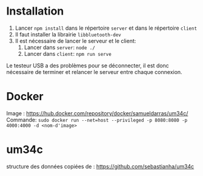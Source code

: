 # Installation

1. Lancer `npm install` dans le répertoire `server` et dans le répertoire `client`
2. Il faut installer la librairie `libbluetooth-dev`
3. Il est nécessaire de lancer le serveur et le client:
   1. Lancer dans `server`: `node ./`
   2. Lancer dans `client`: `npm run serve`


Le testeur USB a des problèmes pour se déconnecter, il est donc nécessaire de terminer et relancer le serveur entre chaque connexion.

# Docker

Image : https://hub.docker.com/repository/docker/samueldarras/um34c/
Commande: `sudo docker run --net=host --privileged -p 8080:8080 -p 4000:4000 -d <nom-d'image>`

# um34c

structure des données copiées de : https://github.com/sebastianha/um34c
